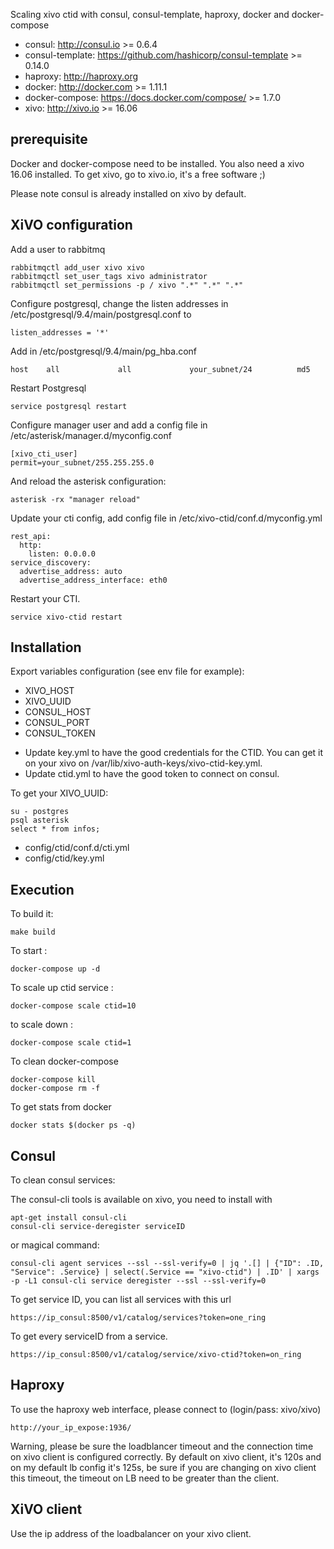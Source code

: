 Scaling xivo ctid with consul, consul-template, haproxy, docker and docker-compose

* consul: http://consul.io >= 0.6.4
* consul-template: https://github.com/hashicorp/consul-template >= 0.14.0
* haproxy: http://haproxy.org
* docker: http://docker.com >= 1.11.1
* docker-compose: https://docs.docker.com/compose/ >= 1.7.0
* xivo: http://xivo.io >= 16.06

prerequisite
------------

Docker and docker-compose need to be installed. You also need a xivo 16.06 installed. To get xivo, go to xivo.io, it's a free software ;)

Please note consul is already installed on xivo by default.

XiVO configuration
------------------

Add a user to rabbitmq

    rabbitmqctl add_user xivo xivo
    rabbitmqctl set_user_tags xivo administrator
    rabbitmqctl set_permissions -p / xivo ".*" ".*" ".*" 

Configure postgresql, change the listen addresses in /etc/postgresql/9.4/main/postgresql.conf to

    listen_addresses = '*'

Add in /etc/postgresql/9.4/main/pg_hba.conf

    host    all             all             your_subnet/24          md5

Restart Postgresql

    service postgresql restart

Configure manager user and add a config file in /etc/asterisk/manager.d/myconfig.conf 

    [xivo_cti_user]
    permit=your_subnet/255.255.255.0

And reload the asterisk configuration:

    asterisk -rx "manager reload"

Update your cti config, add config file in /etc/xivo-ctid/conf.d/myconfig.yml

    rest_api:
      http:
        listen: 0.0.0.0
    service_discovery:
      advertise_address: auto
      advertise_address_interface: eth0

Restart your CTI.

    service xivo-ctid restart

Installation
------------

Export variables configuration (see env file for example):

- XIVO_HOST
- XIVO_UUID
- CONSUL_HOST
- CONSUL_PORT
- CONSUL_TOKEN

* Update key.yml to have the good credentials for the CTID. You can get it on your xivo on /var/lib/xivo-auth-keys/xivo-ctid-key.yml.
* Update ctid.yml to have the good token to connect on consul.

To get your XIVO_UUID:

    su - postgres
    psql asterisk
    select * from infos;

- config/ctid/conf.d/cti.yml
- config/ctid/key.yml

Execution
---------

To build it:

    make build

To start :

    docker-compose up -d

To scale up ctid service :

    docker-compose scale ctid=10

to scale down :

    docker-compose scale ctid=1

To clean docker-compose

    docker-compose kill
    docker-compose rm -f

To get stats from docker

    docker stats $(docker ps -q)

Consul
------

To clean consul services:

The consul-cli tools is available on xivo, you need to install with

    apt-get install consul-cli
    consul-cli service-deregister serviceID

or magical command:

    consul-cli agent services --ssl --ssl-verify=0 | jq '.[] | {"ID": .ID, "Service": .Service} | select(.Service == "xivo-ctid") | .ID' | xargs -p -L1 consul-cli service deregister --ssl --ssl-verify=0 

To get service ID, you can list all services with this url

    https://ip_consul:8500/v1/catalog/services?token=one_ring

To get every serviceID from a service.

    https://ip_consul:8500/v1/catalog/service/xivo-ctid?token=on_ring

Haproxy
-------

To use the haproxy web interface, please connect to (login/pass: xivo/xivo)

    http://your_ip_expose:1936/

Warning, please be sure the loadblancer timeout and the connection time on xivo client is configured correctly. By default on xivo client, it's 120s and on my default lb config it's 125s, be sure if you are changing on xivo client this timeout, the timeout on LB need to be greater than the client.

XiVO client
-----------

Use the ip address of the loadbalancer on your xivo client.
